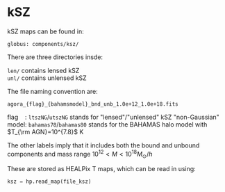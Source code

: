 # kSZ

kSZ maps can be found in:

```globus: components/ksz/```


There are three directories insde:

```len/``` contains lensed kSZ <BR>
```unl/``` contains unlensed kSZ <BR>

The file naming convention are:

```agora_{flag}_{bahamsmodel}_bnd_unb_1.0e+12_1.0e+18.fits``` <BR>

flag &nbsp;&nbsp;    : ```ltszNG```/```utszNG``` stands for "lensed"/"unlensed" kSZ "non-Gaussian" <BR>
model: ```bahamas78```/```bahamas80```  stands for the BAHAMAS halo model with $T_{\rm AGN}=10^{7.8}$ K

The other labels imply that it includes both the bound and unbound components and mass range $10^{12}<M<10^{18} M_{\odot}/h$


These are stored as HEALPix T maps, which can be read in using:

```python
ksz = hp.read_map(file_ksz)
```